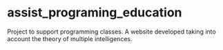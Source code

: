 # assist_programing_education
Project to support programming classes. A website developed taking into account the theory of multiple intelligences.
